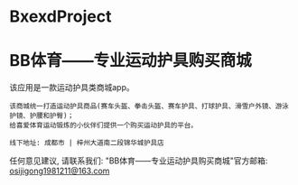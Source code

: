 # BxexdProject
# BB体育——专业运动护具购买商城

  该应用是一款运动护具类商城app。

    该商城统一打造运动护具商品(赛车头盔、拳击头盔、赛车护具、打球护具、滑雪户外镜、游泳护镜、护腰和护臀)；
    给喜爱体育运动锻炼的小伙伴们提供一个购买运动护具的平台。

    线下地址: 成都市 | 梓州大道南二段锦华城护具店

   任何意见建议, 请联系我们: 
   "BB体育——专业运动护具购买商城"官方邮箱: osijigong1981211@163.com
